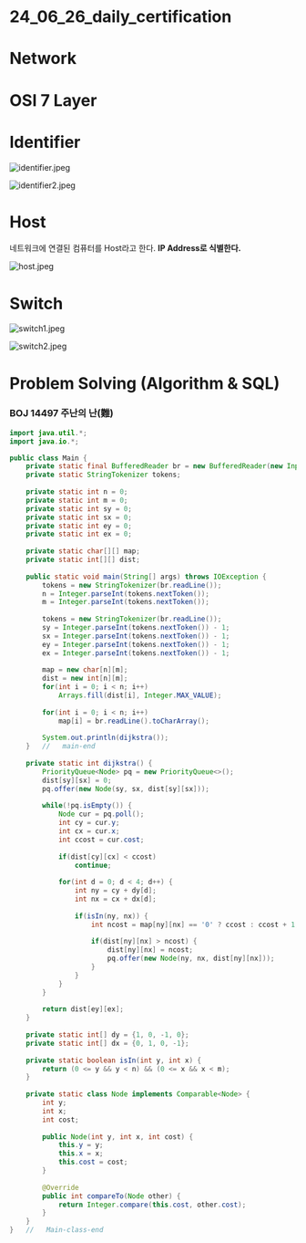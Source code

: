 # 24_06_26_daily_certification

# Network

# OSI 7 Layer

# Identifier

![identifier.jpeg](Computer%20Science%200cbe1a4d2b0342d4a6f134ab5951701e/Network%20ebfd8b33cb7644568bfa788183d4bd66/OSI%207%20Layer%20cd56d4399f544746b56994ccba2cc09e/identifier.jpeg)

![identifier2.jpeg](Computer%20Science%200cbe1a4d2b0342d4a6f134ab5951701e/Network%20ebfd8b33cb7644568bfa788183d4bd66/OSI%207%20Layer%20cd56d4399f544746b56994ccba2cc09e/identifier2.jpeg)

# Host

네트워크에 연결된 컴퓨터를 Host라고 한다. **IP Address로 식별한다.**

![host.jpeg](Computer%20Science%200cbe1a4d2b0342d4a6f134ab5951701e/Network%20ebfd8b33cb7644568bfa788183d4bd66/OSI%207%20Layer%20cd56d4399f544746b56994ccba2cc09e/host.jpeg)

# Switch

![switch1.jpeg](Computer%20Science%200cbe1a4d2b0342d4a6f134ab5951701e/Network%20ebfd8b33cb7644568bfa788183d4bd66/OSI%207%20Layer%20cd56d4399f544746b56994ccba2cc09e/switch1.jpeg)

![switch2.jpeg](Computer%20Science%200cbe1a4d2b0342d4a6f134ab5951701e/Network%20ebfd8b33cb7644568bfa788183d4bd66/OSI%207%20Layer%20cd56d4399f544746b56994ccba2cc09e/switch2.jpeg)

# Problem Solving (Algorithm & SQL)

### BOJ 14497 **주난의 난(難)**

[](https://www.acmicpc.net/problem/14497)

```java
import java.util.*;
import java.io.*;

public class Main {
    private static final BufferedReader br = new BufferedReader(new InputStreamReader(System.in));
    private static StringTokenizer tokens;
    
    private static int n = 0;
    private static int m = 0;
    private static int sy = 0;
    private static int sx = 0;
    private static int ey = 0;
    private static int ex = 0;
    
    private static char[][] map;
    private static int[][] dist;
    
    public static void main(String[] args) throws IOException {
        tokens = new StringTokenizer(br.readLine());
        n = Integer.parseInt(tokens.nextToken());
        m = Integer.parseInt(tokens.nextToken());
        
        tokens = new StringTokenizer(br.readLine());
        sy = Integer.parseInt(tokens.nextToken()) - 1;
        sx = Integer.parseInt(tokens.nextToken()) - 1;
        ey = Integer.parseInt(tokens.nextToken()) - 1;
        ex = Integer.parseInt(tokens.nextToken()) - 1;
        
        map = new char[n][m];
        dist = new int[n][m];
        for(int i = 0; i < n; i++)
            Arrays.fill(dist[i], Integer.MAX_VALUE);
        
        for(int i = 0; i < n; i++)
            map[i] = br.readLine().toCharArray();
        
        System.out.println(dijkstra());
    }   //   main-end
    
    private static int dijkstra() {
        PriorityQueue<Node> pq = new PriorityQueue<>();
        dist[sy][sx] = 0;
        pq.offer(new Node(sy, sx, dist[sy][sx]));
        
        while(!pq.isEmpty()) {
            Node cur = pq.poll();
            int cy = cur.y;
            int cx = cur.x;
            int ccost = cur.cost;
            
            if(dist[cy][cx] < ccost)
                continue;
            
            for(int d = 0; d < 4; d++) {
                int ny = cy + dy[d];
                int nx = cx + dx[d];
                
                if(isIn(ny, nx)) {
                    int ncost = map[ny][nx] == '0' ? ccost : ccost + 1;
                    
                    if(dist[ny][nx] > ncost) {
                        dist[ny][nx] = ncost;
                        pq.offer(new Node(ny, nx, dist[ny][nx]));
                    }
                }
            }
        }
        
        return dist[ey][ex];
    }
    
    private static int[] dy = {1, 0, -1, 0};
    private static int[] dx = {0, 1, 0, -1};
    
    private static boolean isIn(int y, int x) {
        return (0 <= y && y < n) && (0 <= x && x < m);
    }
    
    private static class Node implements Comparable<Node> {
        int y;
        int x;
        int cost;
        
        public Node(int y, int x, int cost) {
            this.y = y;
            this.x = x;
            this.cost = cost;
        }
        
        @Override
        public int compareTo(Node other) {
            return Integer.compare(this.cost, other.cost);
        }
    }
}   //   Main-class-end
```